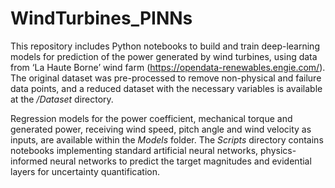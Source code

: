 # WindTurbines_PINNs

This repository includes Python notebooks to build and train deep-learning models for prediction of the power generated by wind turbines, using data from ‘La Haute Borne’ wind farm (https://opendata-renewables.engie.com/). The original dataset was pre-processed to remove non-physical and failure data points, and a reduced dataset with the necessary variables is available at the _/Dataset_ directory.

Regression models for the power coefficient, mechanical torque and generated power, receiving wind speed, pitch angle and wind velocity as inputs, are available within the _Models_ folder. The _Scripts_ directory contains notebooks implementing standard artificial neural networks, physics-informed neural networks  to predict the target magnitudes and evidential layers for uncertainty quantification.
